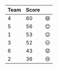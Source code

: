 
|	Team	|	Score	| |
|---|---|---|
|	4	|	60	| 😄 |
|	5	|	56	| 😊 |
|	1	|	53	| 😉 |
|	3	|	52	| 😑  |
|	6	|	43	| 😟 |
|	2	|	36	| 😢 |
